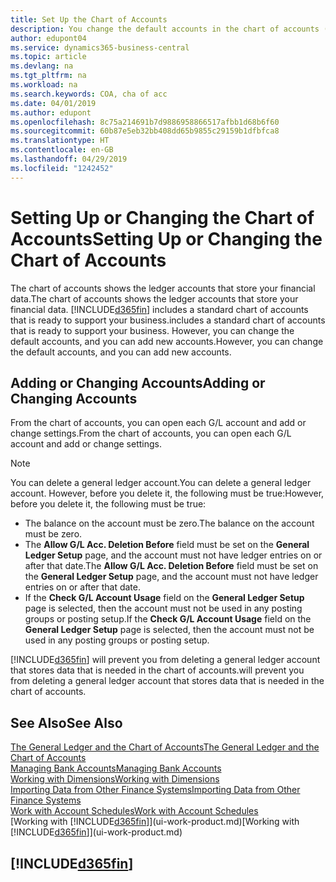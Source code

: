 ```yaml
---
title: Set Up the Chart of Accounts
description: You change the default accounts in the chart of accounts (COA), and you can add new accounts.
author: edupont04
ms.service: dynamics365-business-central
ms.topic: article
ms.devlang: na
ms.tgt_pltfrm: na
ms.workload: na
ms.search.keywords: COA, cha of acc
ms.date: 04/01/2019
ms.author: edupont
ms.openlocfilehash: 8c75a214691b7d9886958866517afbb1d68b6f60
ms.sourcegitcommit: 60b87e5eb32bb408dd65b9855c29159b1dfbfca8
ms.translationtype: HT
ms.contentlocale: en-GB
ms.lasthandoff: 04/29/2019
ms.locfileid: "1242452"
---
```

# <a name="setting-up-or-changing-the-chart-of-accounts"></a><span data-ttu-id="b407e-103">Setting Up or Changing the Chart of Accounts</span><span class="sxs-lookup"><span data-stu-id="b407e-103">Setting Up or Changing the Chart of Accounts</span></span>
<span data-ttu-id="b407e-104">The chart of accounts shows the ledger accounts that store your financial data.</span><span class="sxs-lookup"><span data-stu-id="b407e-104">The chart of accounts shows the ledger accounts that store your financial data.</span></span> [!INCLUDE[d365fin](includes/d365fin_md.md)] <span data-ttu-id="b407e-105">includes a standard chart of accounts that is ready to support your business.</span><span class="sxs-lookup"><span data-stu-id="b407e-105">includes a standard chart of accounts that is ready to support your business.</span></span>
<span data-ttu-id="b407e-106">However, you can change the default accounts, and you can add new accounts.</span><span class="sxs-lookup"><span data-stu-id="b407e-106">However, you can change the default accounts, and you can add new accounts.</span></span>  

## <a name="adding-or-changing-accounts"></a><span data-ttu-id="b407e-107">Adding or Changing Accounts</span><span class="sxs-lookup"><span data-stu-id="b407e-107">Adding or Changing Accounts</span></span>
<span data-ttu-id="b407e-108">From the chart of accounts, you can open each G/L account and add or change settings.</span><span class="sxs-lookup"><span data-stu-id="b407e-108">From the chart of accounts, you can open each G/L account and add or change settings.</span></span>

> [!NOTE]  
>   <span data-ttu-id="b407e-109">You can delete a general ledger account.</span><span class="sxs-lookup"><span data-stu-id="b407e-109">You can delete a general ledger account.</span></span> <span data-ttu-id="b407e-110">However, before you delete it, the following must be true:</span><span class="sxs-lookup"><span data-stu-id="b407e-110">However, before you delete it, the following must be true:</span></span>  
>  
>   * <span data-ttu-id="b407e-111">The balance on the account must be zero.</span><span class="sxs-lookup"><span data-stu-id="b407e-111">The balance on the account must be zero.</span></span>  
>   * <span data-ttu-id="b407e-112">The **Allow G/L Acc. Deletion Before** field must be set on the **General Ledger Setup** page, and the account must not have ledger entries on or after that date.</span><span class="sxs-lookup"><span data-stu-id="b407e-112">The **Allow G/L Acc. Deletion Before** field must be set on the **General Ledger Setup** page, and the account must not have ledger entries on or after that date.</span></span>  
>   * <span data-ttu-id="b407e-113">If the **Check G/L Account Usage** field on the **General Ledger Setup** page is selected, then the account must not be used in any posting groups or posting setup.</span><span class="sxs-lookup"><span data-stu-id="b407e-113">If the **Check G/L Account Usage** field on the **General Ledger Setup** page is selected, then the account must not be used in any posting groups or posting setup.</span></span>  

[!INCLUDE[d365fin](includes/d365fin_md.md)] <span data-ttu-id="b407e-114">will prevent you from deleting a general ledger account that stores data that is needed in the chart of accounts.</span><span class="sxs-lookup"><span data-stu-id="b407e-114">will prevent you from deleting a general ledger account that stores data that is needed in the chart of accounts.</span></span>  

## <a name="see-also"></a><span data-ttu-id="b407e-115">See Also</span><span class="sxs-lookup"><span data-stu-id="b407e-115">See Also</span></span>
[<span data-ttu-id="b407e-116">The General Ledger and the Chart of Accounts</span><span class="sxs-lookup"><span data-stu-id="b407e-116">The General Ledger and the Chart of Accounts</span></span>](finance-general-ledger.md)  
[<span data-ttu-id="b407e-117">Managing Bank Accounts</span><span class="sxs-lookup"><span data-stu-id="b407e-117">Managing Bank Accounts</span></span>](bank-manage-bank-accounts.md)  
[<span data-ttu-id="b407e-118">Working with Dimensions</span><span class="sxs-lookup"><span data-stu-id="b407e-118">Working with Dimensions</span></span>](finance-dimensions.md)  
[<span data-ttu-id="b407e-119">Importing Data from Other Finance Systems</span><span class="sxs-lookup"><span data-stu-id="b407e-119">Importing Data from Other Finance Systems</span></span>](across-import-data-configuration-packages.md)  
[<span data-ttu-id="b407e-120">Work with Account Schedules</span><span class="sxs-lookup"><span data-stu-id="b407e-120">Work with Account Schedules</span></span>](bi-how-work-account-schedule.md)  
<span data-ttu-id="b407e-121">[Working with [!INCLUDE[d365fin](includes/d365fin_md.md)]](ui-work-product.md)</span><span class="sxs-lookup"><span data-stu-id="b407e-121">[Working with [!INCLUDE[d365fin](includes/d365fin_md.md)]](ui-work-product.md)</span></span>  

## [!INCLUDE[d365fin](includes/free_trial_md.md)]
